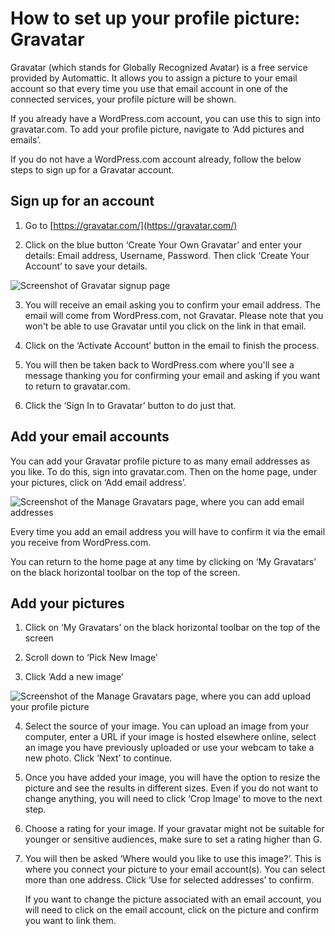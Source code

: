 
# How to set up your profile picture: Gravatar

Gravatar (which stands for Globally Recognized Avatar) is a free service provided by Automattic. It allows you to assign a picture to your email account so that every time you use that email account in one of the connected services, your profile picture will be shown.

If you already have a WordPress.com account, you can use this to sign into gravatar.com. To add your profile picture, navigate to ‘Add pictures and emails’.

If you do not have a WordPress.com account already, follow the below steps to sign up for a Gravatar account.

## Sign up for an account

1.  Go to [https://gravatar.com/](https://gravatar.com/)
    
2.  Click on the blue button ‘Create Your Own Gravatar’ and enter your details: Email address, Username, Password. Then click ‘Create Your Account’ to save your details.
    
![Screenshot of Gravatar signup page](https://github.com/WordPress/contributor-day-handbook/blob/master/images/Gravatar%20Sign%20Up%20-%20Create%20WPcom%20Account_EN.png)

3.  You will receive an email asking you to confirm your email address. The email will come from WordPress.com, not Gravatar. Please note that you won't be able to use Gravatar until you click on the link in that email.
    
4.  Click on the ‘Activate Account’ button in the email to finish the process.
    
5.  You will then be taken back to WordPress.com where you'll see a message thanking you for confirming your email and asking if you want to return to gravatar.com.
    
6.  Click the ‘Sign In to Gravatar’ button to do just that.
    

## Add your email accounts

You can add your Gravatar profile picture to as many email addresses as you like. To do this, sign into gravatar.com. Then on the home page, under your pictures, click on ‘Add email address’.

![Screenshot of the Manage Gravatars page, where you can add email addresses](https://github.com/WordPress/contributor-day-handbook/blob/master/images/Gravatar%20-%20Add%20Email%20Address%20en.png)

Every time you add an email address you will have to confirm it via the email you receive from WordPress.com.

You can return to the home page at any time by clicking on ‘My Gravatars’ on the black horizontal toolbar on the top of the screen.


## Add your pictures

1.  Click on ‘My Gravatars’ on the black horizontal toolbar on the top of the screen
    
2.  Scroll down to ‘Pick New Image’
    
3.  Click ‘Add a new image’
    
![Screenshot of the Manage Gravatars page, where you can add upload your profile picture](https://github.com/WordPress/contributor-day-handbook/blob/master/images/Gravatar%20-%20Add%20New%20Image_en.png) 

4.  Select the source of your image. You can upload an image from your computer, enter a URL if your image is hosted elsewhere online, select an image you have previously uploaded or use your webcam to take a new photo. Click ‘Next’ to continue.
    
5.  Once you have added your image, you will have the option to resize the picture and see the results in different sizes. Even if you do not want to change anything, you will need to click ‘Crop Image’ to move to the next step.
    
6.  Choose a rating for your image. If your gravatar might not be suitable for younger or sensitive audiences, make sure to set a rating higher than G.
    
7.  You will then be asked ‘Where would you like to use this image?’. This is where you connect your picture to your email account(s). You can select more than one address. Click ‘Use for selected addresses’ to confirm.
   
    If you want to change the picture associated with an email account, you will need to click on the email account, click on the picture and confirm you want to link them.
